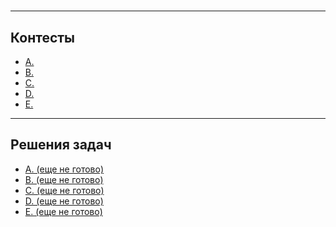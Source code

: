 # []()

---
## Контесты

- [A. ]()
- [B. ]()
- [C. ]()
- [D. ]()
- [E. ]()

---
## Решения задач

- [A. (еще не готово)](https://github.com/OkhotnikovFN/Yandex-Algorithms/tree/main/trainings_2.0/division_b/hw_7/task_a)
- [B. (еще не готово)](https://github.com/OkhotnikovFN/Yandex-Algorithms/tree/main/trainings_2.0/division_b/hw_7/task_b)
- [C. (еще не готово)](https://github.com/OkhotnikovFN/Yandex-Algorithms/tree/main/trainings_2.0/division_b/hw_7/task_c)
- [D. (еще не готово)](https://github.com/OkhotnikovFN/Yandex-Algorithms/tree/main/trainings_2.0/division_b/hw_7/task_d)
- [E. (еще не готово)](https://github.com/OkhotnikovFN/Yandex-Algorithms/tree/main/trainings_2.0/division_b/hw_7/task_e)
